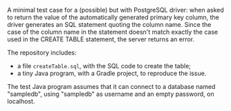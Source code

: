 A minimal test case for a (possible) but with PostgreSQL driver: when asked
to return the value of the automatically generated primary key column, the
driver generates an SQL statement quoting the column name. Since the case
of the column name in the statement doesn't match exactly the case used in the
CREATE TABLE statement, the server returns an error.

The repository includes:
- a file `createTable.sql`, with the SQL code to create the table;
- a tiny Java program, with a Gradle project, to reproduce the issue.

The test Java program assumes that it can connect to a database named
"sampledb", using "sampledb" as username and an empty password,
on localhost.
